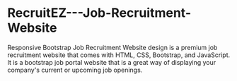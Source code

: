 # RecruitEZ---Job-Recruitment-Website
Responsive Bootstrap Job Recruitment Website design is a premium job recruitment website that comes with HTML, CSS, Bootstrap, and JavaScript. It is a bootstrap job portal website that is a great way of displaying your company's current or upcoming job openings.
